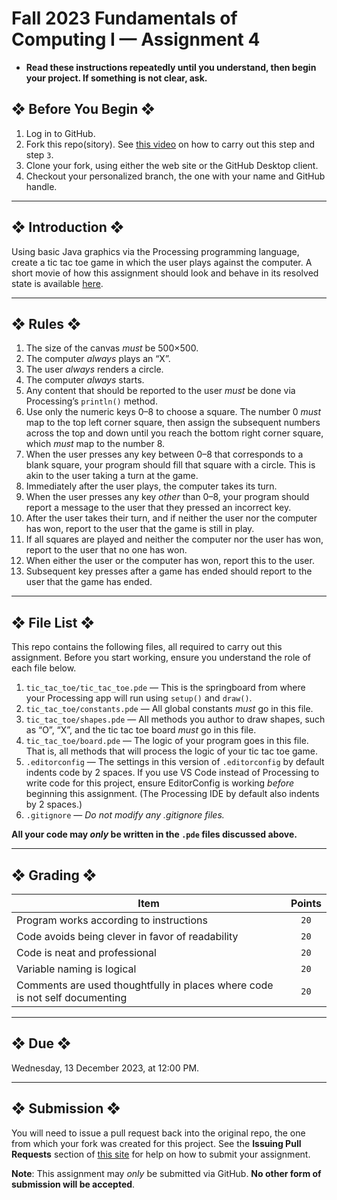 # Fall 2023 Fundamentals of Computing I — Assignment 4

* **Read these instructions repeatedly until you understand, then begin your project. If something is not clear, ask.**

## ❖ Before You Begin ❖

1. Log in to GitHub.
2. Fork this repo(sitory). See [this video](http://code-warrior.github.io/tutorials/git/github/forking-and-cloning-at-the-github-web-site/) on how to carry out this step and step `3`.
3. Clone your fork, using either the web site or the GitHub Desktop client.
4. Checkout your personalized branch, the one with your name and GitHub handle.

---

## ❖ Introduction ❖

Using basic Java graphics via the Processing programming language, create a tic tac toe game in which the user plays against the computer. A short movie of how this assignment should look and behave in its resolved state is available [here](http://vanegas.cs.hartford.edu/uploads/videos/tic-tac-toe.mp4).

---

## ❖ Rules ❖

1. The size of the canvas *must* be 500×500.
2. The computer *always* plays an “X”.
3. The user *always* renders a circle.
4. The computer *always* starts.
5. Any content that should be reported to the user *must* be done via Processing’s `println()` method.
6. Use only the numeric keys 0–8 to choose a square. The number 0 *must* map to the top left corner square, then assign the subsequent numbers across the top and down until you reach the bottom right corner square, which *must* map to the number 8.
7. When the user presses any key between 0–8 that corresponds to a blank square, your program should fill that square with a circle. This is akin to the user taking a turn at the game.
8. Immediately after the user plays, the computer takes its turn.
9. When the user presses any key *other* than 0–8, your program should report a message to the user that they pressed an incorrect key.
10. After the user takes their turn, and if neither the user nor the computer has won, report to the user that the game is still in play.
11. If all squares are played and neither the computer nor the user has won, report to the user that no one has won.
12. When either the user or the computer has won, report this to the user.
13. Subsequent key presses after a game has ended should report to the user that the game has ended.

---

## ❖ File List ❖

This repo contains the following files, all required to carry out this assignment. Before you start working, ensure you understand the role of each file below.

1. `tic_tac_toe/tic_tac_toe.pde` — This is the springboard from where your Processing app will run using `setup()` and `draw()`.
2. `tic_tac_toe/constants.pde` — All global constants *must* go in this file.
3. `tic_tac_toe/shapes.pde` — All methods you author to draw shapes, such as “O”, “X”, and the tic tac toe board *must* go in this file.
4. `tic_tac_toe/board.pde` — The logic of your program goes in this file. That is, all methods that will process the logic of your tic tac toe game.
5. `.editorconfig` — The settings in this version of `.editorconfig` by default indents code by 2 spaces. If you use VS Code instead of Processing to write code for this project, ensure EditorConfig is working *before* beginning this assignment. (The Processing IDE by default also indents by 2 spaces.)
6. `.gitignore` — *Do not modify any .gitignore files.*

**All your code may *only* be written in the `.pde` files discussed above.**

---

## ❖ Grading ❖

| Item                                                                        | Points  |
|-----------------------------------------------------------------------------|:-------:|
| Program works according to instructions                                     | `20`    |
| Code avoids being clever in favor of readability                            | `20`    |
| Code is neat and professional                                               | `20`    |
| Variable naming is logical                                                  | `20`    |
| Comments are used thoughtfully in places where code is not self documenting | `20`    |

---

## ❖ Due ❖

Wednesday, 13 December 2023, at 12:00 PM.

---

## ❖ Submission ❖

You will need to issue a pull request back into the original repo, the one from which your fork was created for this project. See the **Issuing Pull Requests** section of [this site](http://code-warrior.github.io/tutorials/git/github/index.html) for help on how to submit your assignment.

**Note**: This assignment may *only* be submitted via GitHub. **No other form of submission will be accepted**.
